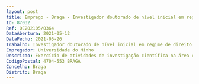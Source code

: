 ```yaml
--- 
layout: post
title: Emprego - Braga - Investigador doutorado de nível inicial em regime de direito privado
Id: 87032
Ref: OE202105/0364
DataAbertura: 2021-05-12
DataFecho: 2021-05-26
Trabalho: Investigador doutorado de nível inicial em regime de direito privado
Empregador: Universidade do Minho
Descricao: Exercício de atividades de investigação científica na área científica de Biotecnologia Médica, subárea Tecnologias que envolvem a manipulação de Células, Tecidos, Órgãos ou todo o Organismo,  no âmbito do  Projeto “Bio impressão de dispositivos implantáveis hepáticos vascularizados para a recuperação das funções hepáticas e rastreio de fármacos”, refª POCI 01 0145 FEDER 029139   (PTDC EMD EMD 29139 2017), financiado por fundos nacionais através da FCT e co financiado pelo Fundo Europeu de Desenvolvimento Regional (FEDER) através do Programa Operacional Competitividade e Internacionalização (POCI).
CodigoPostal: 4704-553 BRAGA
Concelho: Braga
Distrito: Braga
--- 
```

